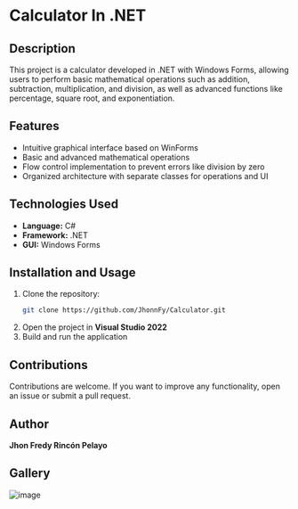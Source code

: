# Calculator In .NET  

## Description  
This project is a calculator developed in .NET with Windows Forms, allowing users to perform basic mathematical operations such as addition, subtraction, multiplication, and division, as well as advanced functions like percentage, square root, and exponentiation.  
## Features  
- Intuitive graphical interface based on WinForms  
- Basic and advanced mathematical operations  
- Flow control implementation to prevent errors like division by zero  
- Organized architecture with separate classes for operations and UI  
## Technologies Used  
- **Language:** C#  
- **Framework:** .NET  
- **GUI:** Windows Forms  
## Installation and Usage  
1. Clone the repository:  
   ```sh
   git clone https://github.com/JhonnFy/Calculator.git
   ```  
2. Open the project in **Visual Studio 2022**  
3. Build and run the application  
## Contributions  
Contributions are welcome. If you want to improve any functionality, open an issue or submit a pull request.  

## Author  
**Jhon Fredy Rincón Pelayo**  

## Gallery
![image](https://github.com/user-attachments/assets/57d86495-6499-45f6-a9b3-5ad8a90b5755)


